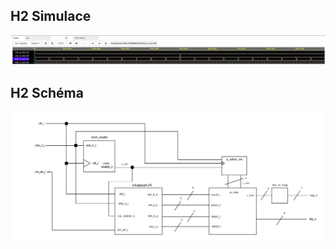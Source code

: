 ## H2 Simulace
![simulace_lab07.jpg](/Labs/images/simulace_lab07.jpg)

## H2 Schéma
![stopwatch_schema.png](/Labs/images/stopwatch_schema.png)


